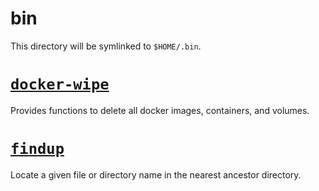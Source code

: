# bin

This directory will be symlinked to `$HOME/.bin`.

# [`docker-wipe`](https://github.com/cars10/docker-wipe)

Provides functions to delete all docker images, containers, and volumes.

# [`findup`](https://github.com/datagrok/findup-sh)

Locate a given file or directory name in the nearest ancestor directory.
